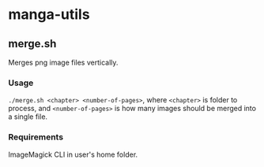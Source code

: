 # manga-utils
## merge.sh
Merges png image files vertically.
### Usage
  `./merge.sh <chapter> <number-of-pages>`, where `<chapter>` is folder to process, and `<number-of-pages>` is how many images should be merged into a single file. 
### Requirements
  ImageMagick CLI in user's home folder.
  
